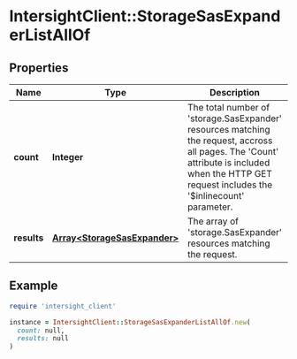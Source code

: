 # IntersightClient::StorageSasExpanderListAllOf

## Properties

| Name | Type | Description | Notes |
| ---- | ---- | ----------- | ----- |
| **count** | **Integer** | The total number of &#39;storage.SasExpander&#39; resources matching the request, accross all pages. The &#39;Count&#39; attribute is included when the HTTP GET request includes the &#39;$inlinecount&#39; parameter. | [optional] |
| **results** | [**Array&lt;StorageSasExpander&gt;**](StorageSasExpander.md) | The array of &#39;storage.SasExpander&#39; resources matching the request. | [optional] |

## Example

```ruby
require 'intersight_client'

instance = IntersightClient::StorageSasExpanderListAllOf.new(
  count: null,
  results: null
)
```

